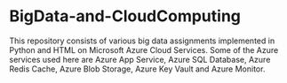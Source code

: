 # BigData-and-CloudComputing

This repository consists of various big data assignments implemented in Python and HTML on Microsoft Azure Cloud Services. Some of the Azure services used here are Azure App Service, Azure SQL Database, Azure Redis Cache, Azure Blob Storage, Azure Key Vault and Azure Monitor.

